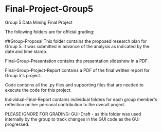 # Final-Project-Group5
Group 5 Data Mining Final Project

The following folders are for official grading:

##Group-Proposal 
This folder contains the proposed research plan for Group 5. It was submitted in advance of the analysis as indicated by the date and time stamp.

Final-Group-Presentation contains the presentation slideshow in a PDF.

Final-Group-Project-Report contains a PDF of the final written report for Group 5's project. 

Code contains all the .py files and supporting files that are needed to execute the code for this project.

Individual-Final-Report contains individual folders for each group member's reflection on her personal contribution to the overall project. 

PLEASE IGNORE FOR GRADING:
GUI-Draft - as this folder was used internally by the group to track changes in the GUI code as the GUI progressed. 
